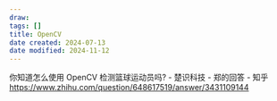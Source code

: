 ```yaml
---
draw:
tags: []
title: OpenCV
date created: 2024-07-13
date modified: 2024-11-12
---
```


你知道怎么使用 OpenCV 检测篮球运动员吗? - 楚识科技 - 郑的回答 - 知乎  
https://www.zhihu.com/question/648617519/answer/3431109144
